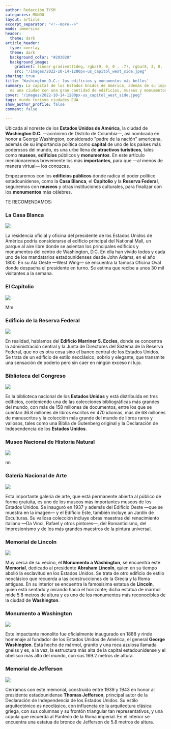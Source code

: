 ```yaml
---
author: Redacción TYSM
categories: MUNDO
layout: article
excerpt_separator: "<!--more-->"
mode: immersive
header:
  theme: dark
article_header:
  type: overlay
  theme: dark
  background_color: "#203028"
  background_image:
    gradient: linear-gradient(1deg, rgba(0, 0, 0 , .7), rgba(8, 3, 8, .9))
    src: "/images/2022-10-14-1280px-us_capitol_west_side.jpeg"
sharing: true
title: 'Washington D.C.: los edificios y monumentos más bellos'
summary: La capital de los Estados Unidos de América, además de su importancia política,
  es una ciudad con una gran cantidad de edificios, museos y monumentos
cover: "/images/2022-10-14-1280px-us_capitol_west_side.jpeg"
tags: mundo turismo ciudades EUA
show_author_profile: false
comment: false

---
```

Ubicada al noreste de los **Estados Unidos de América**, la ciudad de **Washington D.C.** —acrónimo de Distrito de Columbia—, así nombrada en honor a George Washington, considerado "padre de la nación" americana, además de su importancia política como **capital** de uno de los países más poderosos del mundo, es una urbe llena de **atractivos turísticos**, tales como **museos**, **edificios** públicos y **monumentos**.  En este artículo mencionaremos brevemente los más **importantes**, para que —al menos de manera virtual— los conozcas.

Empezaremos con los **edificios públicos** donde radica el poder político estadounidense, como la **Casa Blanca**, el **Capitolio** y la **Reserva Federal**, seguiremos con **museos** y otras instituciones culturales, para finalizar con los **monumentos** más célebres.

TE RECOMENDAMOS:

### La Casa Blanca

![](https://upload.wikimedia.org/wikipedia/commons/thumb/a/af/WhiteHouseSouthFacade.JPG/1024px-WhiteHouseSouthFacade.JPG)

La residencia oficial y oficina del presidente de los Estados Unidos de América podría considerarse el edificio principal del National Mall, un parque al aire libre donde se asientan los principales edificios y monumentos del centro de Washington, D.C. En ella han vivido todos y cada uno de los mandatarios estadounidenses desde John Adams, en el año 1800. En su Ala Oeste —West Wing— se encuentra la famosa Oficina Oval donde despacha el presidente en turno. Se estima que recibe a unos 30 mil visitantes a la semana.

### El Capitolio

![](https://upload.wikimedia.org/wikipedia/commons/thumb/a/a3/United_States_Capitol_west_front_edit2.jpg/1024px-United_States_Capitol_west_front_edit2.jpg)

Mm

### Edificio de la Reserva Federal

![](https://upload.wikimedia.org/wikipedia/commons/thumb/8/8d/Marriner_S._Eccles_Federal_Reserve_Board_Building.jpg/1024px-Marriner_S._Eccles_Federal_Reserve_Board_Building.jpg)

En realidad, hablamos del **Edificio Marriner S. Eccles**, donde se concentra la administración central y la Junta de Directores del Sistema de la Reserva Federal, que no es otra cosa sino el banco central de los Estados Unidos. Se trata de un edificio de estilo neoclásico, sobrio y elegante, que transmite una sensación de poderío pero sin caer en ningún exceso ni lujo.

### Biblioteca del Congreso

![](https://upload.wikimedia.org/wikipedia/commons/thumb/a/a8/LOC_Main_Reading_Room_Highsmith.jpg/1024px-LOC_Main_Reading_Room_Highsmith.jpg)

Es la biblioteca nacional de los **Estados Unidos** y está distribuida en tres edificios, conteniendo una de las colecciones bibliográficas más grandes del mundo, con más de 158 millones de documentos, entre los que se cuentan 36.8 millones de libros escritos en 470 idiomas, más de 68 millones de manuscritos y la colección más grande del mundo de libros raros y valiosos, tales como una Biblia de Gutenberg original y la Declaración de Independencia de los **Estados Unidos**.

### Museo Nacional de Historia Natural

![](https://upload.wikimedia.org/wikipedia/commons/thumb/5/55/National_Museum_of_Natural_History%2C_Washington.jpg/1020px-National_Museum_of_Natural_History%2C_Washington.jpg)

nn

### Galería Nacional de Arte

![](https://upload.wikimedia.org/wikipedia/commons/thumb/9/97/Washington_October_2016-12.jpg/1024px-Washington_October_2016-12.jpg)

Esta importante galería de arte, que está permanente abierta al público de forma gratuita, es uno de los museos más importantes museos de los Estados Unidos. Se inauguró en 1937 y además del Edificio Oeste —que se muestra en la imagen— y el Edificio Este, también incluye un Jardín de Esculturas. Su valiosa colección incluye obras maestras del renacimiento italiano —Da Vinci, Rafael y otros pintores—, del Romanticismo, del Impresionismo y de los más grandes maestros de la pintura universal.

### Memorial de Lincoln

![](https://upload.wikimedia.org/wikipedia/commons/thumb/a/a8/Lincoln_Memorial.jpg/1024px-Lincoln_Memorial.jpg)

Muy cerca de su vecino, el **Monumento a Washington**, se encuentra este **Memorial**, dedicado al presidente **Abraham Lincoln**, quien en su tiempo abolió la esclavitud en los Estados Unidos. Se trata de otro edificio de estilo neoclásico que recuerda a las construcciones de la Grecia y la Roma antiguas. En su interior se encuentra la famosísima estatua de **Lincoln**, quien está sentado y mirando hacia el horizonte; dicha estatua de mármol mide 5.8 metros de altura y es uno de los monumentos más reconocibles de la ciudad de **Washington**.

### Monumento a Washington

![](https://upload.wikimedia.org/wikipedia/commons/thumb/8/80/Washington_Monument_2022.jpg/768px-Washington_Monument_2022.jpg)

Este impactante monolito fue oficialmente inaugurado en 1888 y rinde homenaje al fundador de los Estados Unidos de América, el general **George Washington**. Está hecho de mármol, granito y una roca azulosa llamada gneiss y es, a la vez, la estructura más alta de la capital estadounidense y el obelisco más alto del mundo, con sus 169.2 metros de altura. 

### Memorial de Jefferson

![](https://upload.wikimedia.org/wikipedia/commons/thumb/1/13/Jefferson_Memorial_At_Dusk_1.jpg/1024px-Jefferson_Memorial_At_Dusk_1.jpg)

Cerramos con este memorial, construido entre 1939 y 1943 en honor al presidente estadounidense **Thomas Jefferson**, principal autor de la Declaración de Independencia de los Estados Unidos. Su estilo arquitectónico es neoclásico, con influencia de la arquitectura clásica griega, con sus columnas y su frontón triangular tan representativos, y una cúpula que recuerda al Panteón de la Roma imperial. En el interior se encuentra una estatua de bronce de Jefferson de 5.8 metros de altura.